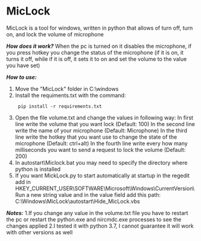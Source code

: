 # MicLock
MicLock is a tool for windows, written in python that allows of turn off, turn on, and lock the volume of microphone

***How does it work?***
When the pc is turned on it disables the microphone, if you press hotkey you change the status of the microphone 
(if it is on, it turns it off, while if it is off, it sets it to on and set the volume to the value you have set)

***How to use:***
1. Move the "MicLock" folder in C:\windows
2. Install the requiments.txt with the command: 
   ```
    pip install -r requirements.txt
   ```
3. Open the file volume.txt and change the values in following way:
   In first line write the volume that you want lock (Default: 100)
   In the second line write the name of your microphone (Default: Microphone)
   In the third line write the hotkey that you want use to change the state of the microphone (Default: ctrl+alt)
   In the fourth line write every how many milliseconds you want to send a request to lock the volume (Default: 200)
4. In autostart\Miclock.bat you may need to specify the directory where python is installed
5. If you want MickLock.py to start automatically at startup
   in the regedit add in HKEY_CURRENT_USER\SOFTWARE\Microsoft\Windows\CurrentVersion\Run
   a new string value and in the value field add this path: C:\Windows\MicLock\autostart\Hide_MicLock.vbs


***Notes:***
1.If you change any value in the volume.txt file you have to restart the pc or restart 
  the python.exe and nircmdc.exe processes to see the changes applied
2.I tested it with python 3.7, I cannot guarantee it will work with other versions as well



